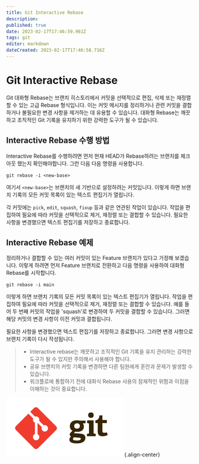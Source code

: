 ```yaml
---
title: Git Interactive Rebase
description: 
published: true
date: 2023-02-17T17:46:59.961Z
tags: git
editor: markdown
dateCreated: 2023-02-17T17:46:58.716Z
---
```


# Git Interactive Rebase

Git 대화형 Rebase는 브랜치 히스토리에서 커밋을 선택적으로 편집, 삭제 또는 재정렬할 수 있는 고급 Rebase 형식입니다. 이는 커밋 메시지를 정리하거나 관련 커밋을 결합하거나 불필요한 변경 사항을 제거하는 데 유용할 수 있습니다. 대화형 Rebase는 깨끗하고 조직적인 Git 기록을 유지하기 위한 강력한 도구가 될 수 있습니다.

## Interactive Rebase 수행 방법

Interactive Rebase를 수행하려면 먼저 현재 HEAD가 Rebase하려는 브랜치를 체크 아웃 했는지 확인해야합니다. 그런 다음 다음 명령을 사용합니다.

```
git rebase -i <new-base>
```

여기서 `<new-base>`는 브랜치의 새 기반으로 설정하려는 커밋입니다. 이렇게 하면 브랜치 기록의 모든 커밋 목록이 있는 텍스트 편집기가 열립니다.

각 커밋에는 `pick`, `edit`, `squash`, `fixup` 등과 같은 연관된 작업이 있습니다. 작업을 편집하여 필요에 따라 커밋을 선택적으로 제거, 재정렬 또는 결합할 수 있습니다. 필요한 사항을 변경했으면 텍스트 편집기를 저장하고 종료합니다.

## Interactive Rebase 예제

정리하거나 결합할 수 있는 여러 커밋이 있는 Feature 브랜치가 있다고 가정해 보겠습니다. 이렇게 하려면 먼저 Feature 브랜치로 전환하고 다음 명령을 사용하여 대화형 Rebase를 시작합니다.

```
git rebase -i main
```

이렇게 하면 브랜치 기록의 모든 커밋 목록이 있는 텍스트 편집기가 열립니다. 작업을 편집하여 필요에 따라 커밋을 선택적으로 제거, 재정렬 또는 결합할 수 있습니다. 예를 들어 두 번째 커밋의 작업을 'squash'로 변경하여 두 커밋을 결합할 수 있습니다. 그러면 해당 커밋의 변경 사항이 이전 커밋과 결합됩니다.

필요한 사항을 변경했으면 텍스트 편집기를 저장하고 종료합니다. 그러면 변경 사항으로 브랜치 기록이 다시 작성됩니다.

> - Interactive rebase는 깨끗하고 조직적인 Git 기록을 유지 관리하는 강력한 도구가 될 수 있지만 주의해서 사용해야 합니다.
> - 공유 브랜치의 커밋 기록을 변경하면 다른 팀원에게 혼란과 문제가 발생할 수 있습니다.
> - 워크플로에 통합하기 전에 대화식 Rebase 사용의 잠재적인 위험과 이점을 이해하는 것이 중요합니다.

![git-logo.png](/git-logo.png){.align-center}